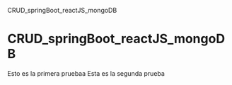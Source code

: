 CRUD_springBoot_reactJS_mongoDB
# CRUD_springBoot_reactJS_mongoDB
Esto es la primera pruebaa
Esta es la segunda prueba